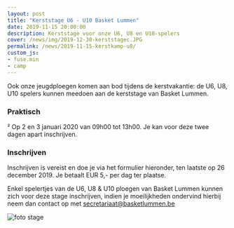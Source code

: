 ```yaml
---
layout: post
title: "Kerststage U6 - U10 Basket Lummen"
date: 2019-11-15 20:00:00
description: Kerststage voor onze U6, U8 en U10-spelers
cover: /news/img/2019-12-30-kerststagec.JPG
permalink: /news/2019-11-15-kerstkamp-u8/
custom_js:
- fuse.min
- camp
---
```


Ook onze jeugdploegen komen aan bod tijdens de kerstvakantie: de U6, U8, U10 spelers kunnen meedoen aan de kerststage van Basket Lummen.

### Praktisch
²
Op 2 en 3 januari 2020 van 09h00 tot 13h00. Je kan voor deze twee dagen apart inschrijven. 

### Inschrijven

Inschrijven is vereist en doe je via het formulier hieronder, ten laatste op 26 december 2019. Je betaalt EUR 5,- per dag ter plaatse.

Enkel spelertjes van de U6, U8 & U10 ploegen van Basket Lummen kunnen zich voor deze stage inschrijven, indien je moeilijkheden ondervind hierbij neem dan contact op met [secretariaat@basketlummen.be](mailto:secretariaat@basketlummen.be)

<div data-campid="e3be52af-b834-48a9-b890-6754cd21bca1" data-title="Schrijf je in" data-buttontext="Inschrijven" data-nexttext="Nog een spelertje inschrijven" data-required="email" data-optional="telephone"></div>

![foto stage](/news/img/2019-12-30-kerststaged.JPG)